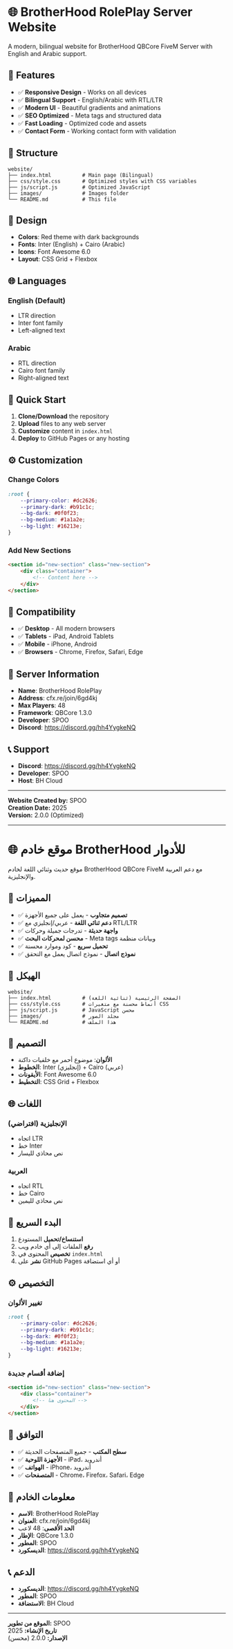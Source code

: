 # 🌐 BrotherHood RolePlay Server Website

A modern, bilingual website for BrotherHood QBCore FiveM Server with English and Arabic support.

## 🚀 Features

- ✅ **Responsive Design** - Works on all devices
- ✅ **Bilingual Support** - English/Arabic with RTL/LTR
- ✅ **Modern UI** - Beautiful gradients and animations
- ✅ **SEO Optimized** - Meta tags and structured data
- ✅ **Fast Loading** - Optimized code and assets
- ✅ **Contact Form** - Working contact form with validation

## 📁 Structure

```
website/
├── index.html          # Main page (Bilingual)
├── css/style.css       # Optimized styles with CSS variables
├── js/script.js        # Optimized JavaScript
├── images/             # Images folder
└── README.md           # This file
```

## 🎨 Design

- **Colors**: Red theme with dark backgrounds
- **Fonts**: Inter (English) + Cairo (Arabic)
- **Icons**: Font Awesome 6.0
- **Layout**: CSS Grid + Flexbox

## 🌐 Languages

### English (Default)
- LTR direction
- Inter font family
- Left-aligned text

### Arabic
- RTL direction
- Cairo font family
- Right-aligned text

## 🚀 Quick Start

1. **Clone/Download** the repository
2. **Upload** files to any web server
3. **Customize** content in `index.html`
4. **Deploy** to GitHub Pages or any hosting

## ⚙️ Customization

### Change Colors
```css
:root {
    --primary-color: #dc2626;
    --primary-dark: #b91c1c;
    --bg-dark: #0f0f23;
    --bg-medium: #1a1a2e;
    --bg-light: #16213e;
}
```

### Add New Sections
```html
<section id="new-section" class="new-section">
    <div class="container">
        <!-- Content here -->
    </div>
</section>
```

## 📱 Compatibility

- ✅ **Desktop** - All modern browsers
- ✅ **Tablets** - iPad, Android Tablets
- ✅ **Mobile** - iPhone, Android
- ✅ **Browsers** - Chrome, Firefox, Safari, Edge

## 🎯 Server Information

- **Name**: BrotherHood RolePlay
- **Address**: cfx.re/join/6gd4kj
- **Max Players**: 48
- **Framework**: QBCore 1.3.0
- **Developer**: SPOO
- **Discord**: https://discord.gg/hh4YygkeNQ

## 📞 Support

- **Discord**: https://discord.gg/hh4YygkeNQ
- **Developer**: SPOO
- **Host**: BH Cloud

---

**Website Created by:** SPOO  
**Creation Date:** 2025  
**Version:** 2.0.0 (Optimized)

---

# 🌐 موقع خادم BrotherHood للأدوار

موقع حديث وثنائي اللغة لخادم BrotherHood QBCore FiveM مع دعم العربية والإنجليزية.

## 🚀 المميزات

- ✅ **تصميم متجاوب** - يعمل على جميع الأجهزة
- ✅ **دعم ثنائي اللغة** - عربي/إنجليزي مع RTL/LTR
- ✅ **واجهة حديثة** - تدرجات جميلة وحركات
- ✅ **محسن لمحركات البحث** - Meta tags وبيانات منظمة
- ✅ **تحميل سريع** - كود وموارد محسنة
- ✅ **نموذج اتصال** - نموذج اتصال يعمل مع التحقق

## 📁 الهيكل

```
website/
├── index.html          # الصفحة الرئيسية (ثنائية اللغة)
├── css/style.css       # أنماط محسنة مع متغيرات CSS
├── js/script.js        # JavaScript محسن
├── images/             # مجلد الصور
└── README.md           # هذا الملف
```

## 🎨 التصميم

- **الألوان**: موضوع أحمر مع خلفيات داكنة
- **الخطوط**: Inter (إنجليزي) + Cairo (عربي)
- **الأيقونات**: Font Awesome 6.0
- **التخطيط**: CSS Grid + Flexbox

## 🌐 اللغات

### الإنجليزية (افتراضي)
- اتجاه LTR
- خط Inter
- نص محاذي لليسار

### العربية
- اتجاه RTL
- خط Cairo
- نص محاذي لليمين

## 🚀 البدء السريع

1. **استنساخ/تحميل** المستودع
2. **رفع** الملفات إلى أي خادم ويب
3. **تخصيص** المحتوى في `index.html`
4. **نشر** على GitHub Pages أو أي استضافة

## ⚙️ التخصيص

### تغيير الألوان
```css
:root {
    --primary-color: #dc2626;
    --primary-dark: #b91c1c;
    --bg-dark: #0f0f23;
    --bg-medium: #1a1a2e;
    --bg-light: #16213e;
}
```

### إضافة أقسام جديدة
```html
<section id="new-section" class="new-section">
    <div class="container">
        <!-- المحتوى هنا -->
    </div>
</section>
```

## 📱 التوافق

- ✅ **سطح المكتب** - جميع المتصفحات الحديثة
- ✅ **الأجهزة اللوحية** - iPad، أندرويد
- ✅ **الهواتف** - iPhone، أندرويد
- ✅ **المتصفحات** - Chrome، Firefox، Safari، Edge

## 🎯 معلومات الخادم

- **الاسم**: BrotherHood RolePlay
- **العنوان**: cfx.re/join/6gd4kj
- **الحد الأقصى**: 48 لاعب
- **الإطار**: QBCore 1.3.0
- **المطور**: SPOO
- **الديسكورد**: https://discord.gg/hh4YygkeNQ

## 📞 الدعم

- **الديسكورد**: https://discord.gg/hh4YygkeNQ
- **المطور**: SPOO
- **الاستضافة**: BH Cloud

---

**الموقع من تطوير:** SPOO  
**تاريخ الإنشاء:** 2025  
**الإصدار:** 2.0.0 (محسن)